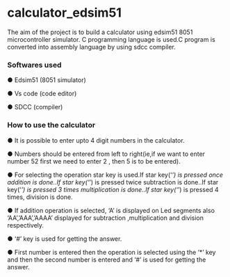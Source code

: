 # calculator_edsim51
The aim of the project is to build a calculator using
edsim51 8051 microcontroller simulator. C programming language is used.C program is
converted into assembly language by using sdcc compiler.

### Softwares used
● Edsim51 (8051 simulator)

● Vs code (code editor)

● SDCC (compiler)

### How to use the calculator
● It is possible to enter upto 4 digit numbers in the
calculator.

● Numbers should be entered from left to right(ie,if we
want to enter number 52 first we need to enter 2 ,
then 5 is to be entered).

● For selecting the operation star key is used.If star
key(‘*’) is pressed once addition is done..If star
key(‘*’) is pressed twice subtraction is done..If star
key(‘*’) is pressed 3 times multiplication is done..If
star key(‘*’) is pressed 4 times, division is done.

● If addition operation is selected, ‘A’ is displayed on
Led segments also ‘AA’,’AAA’,’AAAA’ displayed for
subtraction ,multiplication and division respectively.

● ‘#’ key is used for getting the answer.

● First number is entered then the operation is selected
using the ‘*’ key and then the second number is
entered and ‘#’ is used for getting the answer.
